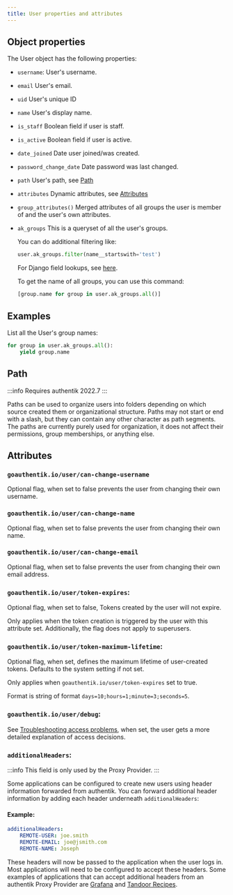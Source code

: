 ```yaml
---
title: User properties and attributes
---
```


## Object properties

The User object has the following properties:

-   `username`: User's username.
-   `email` User's email.
-   `uid` User's unique ID
-   `name` User's display name.
-   `is_staff` Boolean field if user is staff.
-   `is_active` Boolean field if user is active.
-   `date_joined` Date user joined/was created.
-   `password_change_date` Date password was last changed.
-   `path` User's path, see [Path](#path)
-   `attributes` Dynamic attributes, see [Attributes](#attributes)
-   `group_attributes()` Merged attributes of all groups the user is member of and the user's own attributes.
-   `ak_groups` This is a queryset of all the user's groups.

    You can do additional filtering like:

    ```python
    user.ak_groups.filter(name__startswith='test')
    ```

    For Django field lookups, see [here](https://docs.djangoproject.com/en/4.2/ref/models/querysets/#id4).

    To get the name of all groups, you can use this command:

    ```python
    [group.name for group in user.ak_groups.all()]
    ```

## Examples

List all the User's group names:

```python
for group in user.ak_groups.all():
    yield group.name
```

## Path

:::info
Requires authentik 2022.7
:::

Paths can be used to organize users into folders depending on which source created them or organizational structure. Paths may not start or end with a slash, but they can contain any other character as path segments. The paths are currently purely used for organization, it does not affect their permissions, group memberships, or anything else.

## Attributes

### `goauthentik.io/user/can-change-username`

Optional flag, when set to false prevents the user from changing their own username.

### `goauthentik.io/user/can-change-name`

Optional flag, when set to false prevents the user from changing their own name.

### `goauthentik.io/user/can-change-email`

Optional flag, when set to false prevents the user from changing their own email address.

### `goauthentik.io/user/token-expires`:

Optional flag, when set to false, Tokens created by the user will not expire.

Only applies when the token creation is triggered by the user with this attribute set. Additionally, the flag does not apply to superusers.

### `goauthentik.io/user/token-maximum-lifetime`:

Optional flag, when set, defines the maximum lifetime of user-created tokens. Defaults to the system setting if not set.

Only applies when `goauthentik.io/user/token-expires` set to true.

Format is string of format `days=10;hours=1;minute=3;seconds=5`.

### `goauthentik.io/user/debug`:

See [Troubleshooting access problems](../../troubleshooting/access.md), when set, the user gets a more detailed explanation of access decisions.

### `additionalHeaders`:

:::info
This field is only used by the Proxy Provider.
:::

Some applications can be configured to create new users using header information forwarded from authentik. You can forward additional header information by adding each header
underneath `additionalHeaders`:

#### Example:

```yaml
additionalHeaders:
    REMOTE-USER: joe.smith
    REMOTE-EMAIL: joe@jsmith.com
    REMOTE-NAME: Joseph
```

These headers will now be passed to the application when the user logs in. Most applications will need to be configured to accept these headers. Some examples of applications that can accept additional headers from an authentik Proxy Provider are [Grafana](https://grafana.com/docs/grafana/latest/auth/auth-proxy/) and [Tandoor Recipes](https://docs.tandoor.dev/features/authentication/).
